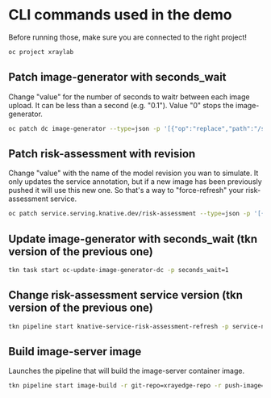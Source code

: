 # CLI commands used in the demo

Before running those, make sure you are connected to the right project!

```bash
oc project xraylab
```

## Patch image-generator with seconds_wait

Change "value" for the number of seconds to waitr between each image upload. It can be less than a second (e.g. "0.1"). Value "0" stops the image-generator.

```bash
oc patch dc image-generator --type=json -p '[{"op":"replace","path":"/spec/template/spec/containers/0/env/0/value","value":"1"}]'
```

## Patch risk-assessment with revision

Change "value" with the name of the model revision you wan to simulate. It only updates the service annotation, but if a new image has been previously pushed it will use this new one. So that's a way to "force-refresh" your risk-assessment service.

```bash
oc patch service.serving.knative.dev/risk-assessment --type=json -p '[{"op":"replace","path":"/spec/template/metadata/annotations/revisionTimestamp","value":"'"$(date +%F_%T)"'"},{"op":"replace","path":"/spec/template/spec/containers/0/env/0/value","value":"v1"}]'
```

## Update image-generator with seconds_wait (tkn version of the previous one)

```bash
tkn task start oc-update-image-generator-dc -p seconds_wait=1
```

## Change risk-assessment service version (tkn version of the previous one)

```bash
tkn pipeline start knative-service-risk-assessment-refresh -p service-name=risk-assessment -p model-version=v1
```

## Build image-server image

Launches the pipeline that will build the image-server container image.

```bash
tkn pipeline start image-build -r git-repo=xrayedge-repo -r push-image=image-server-image -p context=./demos/xrayedge/containers/image-server
```
